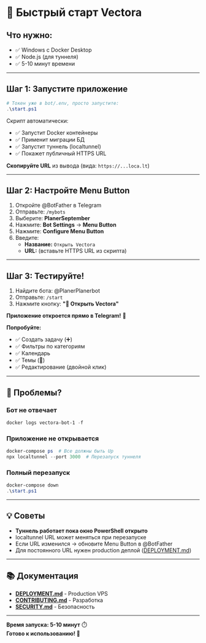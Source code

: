 # 🚀 Быстрый старт Vectora

## Что нужно:
- ✅ Windows с Docker Desktop
- ✅ Node.js (для туннеля)
- ✅ 5-10 минут времени

---

## Шаг 1: Запустите приложение

```powershell
# Токен уже в bot/.env, просто запустите:
.\start.ps1
```

Скрипт автоматически:
- ✅ Запустит Docker контейнеры
- ✅ Применит миграции БД
- ✅ Запустит туннель (localtunnel)
- ✅ Покажет публичный HTTPS URL

**Скопируйте URL** из вывода (вида: `https://...loca.lt`)

---

## Шаг 2: Настройте Menu Button

1. Откройте @BotFather в Telegram
2. Отправьте: `/mybots`
3. Выберите: **PlanerSeptember**
4. Нажмите: **Bot Settings** → **Menu Button**
5. Нажмите: **Configure Menu Button**
6. Введите:
   - **Название:** `Открыть Vectora`
   - **URL:** (вставьте HTTPS URL из скрипта)

---

## Шаг 3: Тестируйте!

1. Найдите бота: @PlanerPlanerbot
2. Отправьте: `/start`
3. Нажмите кнопку: **"🚀 Открыть Vectora"**

**Приложение откроется прямо в Telegram!** 🎉

**Попробуйте:**
- ✅ Создать задачу (➕)
- ✅ Фильтры по категориям
- ✅ Календарь
- ✅ Темы (🌙)
- ✅ Редактирование (двойной клик)

---

## 🐛 Проблемы?

### Бот не отвечает
```powershell
docker logs vectora-bot-1 -f
```

### Приложение не открывается
```powershell
docker-compose ps  # Все должны быть Up
npx localtunnel --port 3000  # Перезапуск туннеля
```

### Полный перезапуск
```powershell
docker-compose down
.\start.ps1
```

---

## 💡 Советы

- **Туннель работает пока окно PowerShell открыто**
- localtunnel URL может меняться при перезапуске
- Если URL изменился → обновите Menu Button в @BotFather
- Для постоянного URL нужен production деплой ([DEPLOYMENT.md](DEPLOYMENT.md))

---

## 📚 Документация

- **[DEPLOYMENT.md](DEPLOYMENT.md)** - Production VPS
- **[CONTRIBUTING.md](CONTRIBUTING.md)** - Разработка
- **[SECURITY.md](SECURITY.md)** - Безопасность

---

**Время запуска: 5-10 минут** ⏱️  
**Готово к использованию! 🚀**
